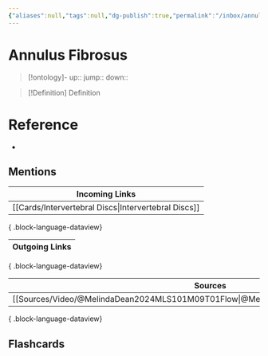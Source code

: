 ```yaml
---
{"aliases":null,"tags":null,"dg-publish":true,"permalink":"/inbox/annulus-fibrosus/","dgPassFrontmatter":true}
---
```


# Annulus Fibrosus

> [!ontology]-
> up:: 
> jump:: 
> down:: 

> [!Definition] Definition
> 

# Reference
- 

## Mentions

| Incoming Links                                          |
| ------------------------------------------------------- |
| [[Cards/Intervertebral Discs\|Intervertebral Discs]] |

{ .block-language-dataview}

| Outgoing Links |
| -------------- |

{ .block-language-dataview}

| Sources                                                                                 |
| --------------------------------------------------------------------------------------- |
| [[Sources/Video/@MelindaDean2024MLS101M09T01Flow\|@MelindaDean2024MLS101M09T01Flow]] |

{ .block-language-dataview}

## Flashcards 
